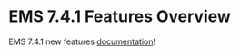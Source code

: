 # EMS 7.4.1 Features Overview

EMS 7.4.1 new features [documentation](https://docs.fortinet.com/document/forticlient/7.4.0/new-features/100268/7-4-1)!